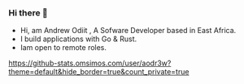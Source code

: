### Hi there 👋

- Hi, am Andrew Odiit , A Sofware Developer based in East Africa.
- I build applications with Go & Rust.
- Iam open to remote roles.
  
https://github-stats.omsimos.com/user/aodr3w?theme=default&hide_border=true&count_private=true


<!--
**AndrewOdiit/AndrewOdiit** is a ✨ _special_ ✨ repository because its `README.md` (this file) appears on your GitHub profile.

Here are some ideas to get you started:

- 👯 I’m looking to collaborate on ...
- 🤔 I’m looking for help with ...
- 💬 Ask me about ...
- 📫 How to reach me: ...
- 😄 Pronouns: ...
- ⚡ Fun fact: ...

-->
